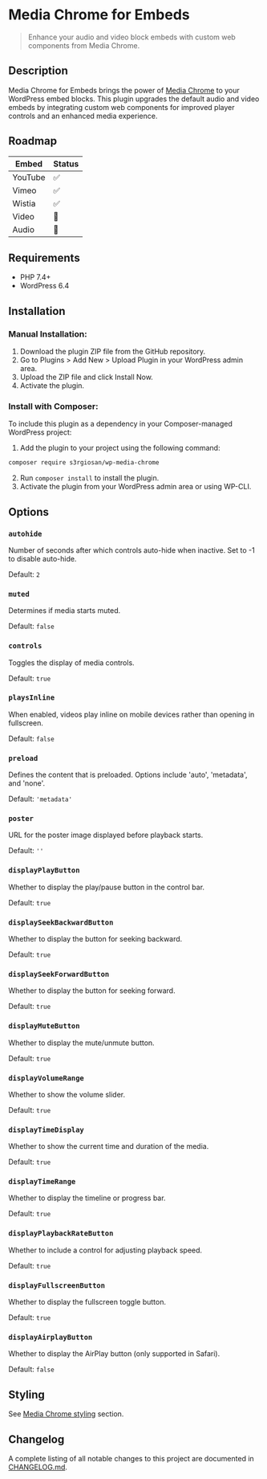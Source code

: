 # Media Chrome for Embeds

> Enhance your audio and video block embeds with custom web components from Media Chrome.

## Description

Media Chrome for Embeds brings the power of [Media Chrome](https://www.media-chrome.org/) to your WordPress embed blocks.
This plugin upgrades the default audio and video embeds by integrating custom web components for improved player controls and an enhanced media experience.

## Roadmap

| Embed         | Status |
|---------------|--------|
| YouTube | ✅ |
| Vimeo   | ✅ |
| Wistia  | ✅ |
| Video   | 🚧 |
| Audio   | 🚧 |

## Requirements

* PHP 7.4+
* WordPress 6.4

## Installation

### Manual Installation:

1. Download the plugin ZIP file from the GitHub repository.
2. Go to Plugins > Add New > Upload Plugin in your WordPress admin area.
3. Upload the ZIP file and click Install Now.
4. Activate the plugin.

### Install with Composer:

To include this plugin as a dependency in your Composer-managed WordPress project:

1. Add the plugin to your project using the following command:

```bash
composer require s3rgiosan/wp-media-chrome
```

2. Run `composer install` to install the plugin.
3. Activate the plugin from your WordPress admin area or using WP-CLI.

## Options

### `autohide`

Number of seconds after which controls auto-hide when inactive. Set to -1 to disable auto-hide.

Default: `2`

### `muted`

Determines if media starts muted.

Default: `false`

### `controls`

Toggles the display of media controls.

Default: `true`

### `playsInline`

When enabled, videos play inline on mobile devices rather than opening in fullscreen.

Default: `false`

### `preload`

Defines the content that is preloaded. Options include 'auto', 'metadata', and 'none'.

Default: `'metadata'`

### `poster`

URL for the poster image displayed before playback starts.

Default: `''`

### `displayPlayButton`

Whether to display the play/pause button in the control bar.

Default: `true`

### `displaySeekBackwardButton`

Whether to display the button for seeking backward.

Default: `true`

### `displaySeekForwardButton`

Whether to display the button for seeking forward.

Default: `true`

### `displayMuteButton`

Whether to display the mute/unmute button.

Default: `true`

### `displayVolumeRange`

Whether to show the volume slider.

Default: `true`

### `displayTimeDisplay`

Whether to show the current time and duration of the media.

Default: `true`

### `displayTimeRange`

Whether to display the timeline or progress bar.

Default: `true`

### `displayPlaybackRateButton`

Whether to include a control for adjusting playback speed.

Default: `true`

### `displayFullscreenButton`

Whether to display the fullscreen toggle button.

Default: `true`

### `displayAirplayButton`

Whether to display the AirPlay button (only supported in Safari).

Default: `false`

## Styling

See [Media Chrome styling](https://www.media-chrome.org/docs/en/styling) section.

## Changelog

A complete listing of all notable changes to this project are documented in [CHANGELOG.md](https://github.com/s3rgiosan/wp-media-chrome/blob/main/CHANGELOG.md).
